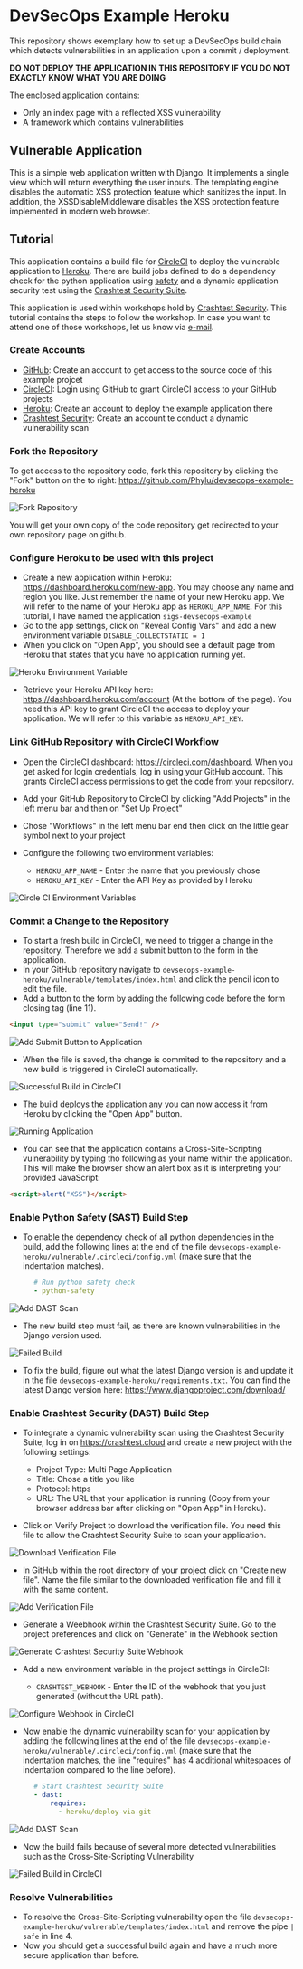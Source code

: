 # DevSecOps Example Heroku

This repository shows exemplary how to set up a DevSecOps build chain which detects vulnerabilities in an application upon a commit / deployment.

**DO NOT DEPLOY THE APPLICATION IN THIS REPOSITORY IF YOU DO NOT EXACTLY KNOW WHAT YOU ARE DOING**

The enclosed application contains:
- Only an index page with a reflected XSS vulnerability
- A framework which contains vulnerabilities

## Vulnerable Application

This is a simple web application written with Django. It implements a single view which will return everything the user inputs. The templating engine disables the automatic XSS protection feature which sanitizes the input. In addition, the XSSDisableMiddleware disables the XSS protection feature implemented in modern web browser.

## Tutorial

This application contains a build file for [CircleCI](https://circleci.com/) to deploy the vulnerable application to [Heroku](https://heroku.com). There are build jobs defined to do a dependency check for the python application using [safety](https://pypi.org/project/safety/) and a dynamic application security test using the [Crashtest Security Suite](https://crashtest-security.com).

This application is used within workshops hold by [Crashtest Security](https://crashtest-security.com/janosch). This tutorial contains the steps to follow the workshop. In case you want to attend one of those workshops, let us know via [e-mail](mailto:info@crashtest-security.com).

### Create Accounts

- [GitHub](https://github.com): Create an account to get access to the source code of this example projcet
- [CircleCI](https://circleci.com/signup/): Login using GitHub to grant CircleCI access to your GitHub projects
- [Heroku](https://heroku.com): Create an account to deploy the example application there
- [Crashtest Security](https://crashtest.cloud): Create an account te conduct a dynamic vulnerability scan

### Fork the Repository

To get access to the repository code, fork this repository by clicking the "Fork" button on the to right: https://github.com/Phylu/devsecops-example-heroku

![Fork Repository](/res/01_github.png)

You will get your own copy of the code repository get redirected to your own repository page on github.

### Configure Heroku to be used with this project

- Create a new application within Heroku: https://dashboard.heroku.com/new-app. You may choose any name and region you like. Just remember the name of your new Heroku app. We will refer to the name of your Heroku app as `HEROKU_APP_NAME`. For this tutorial, I have named the application `sigs-devsecops-example`
- Go to the app settings, click on "Reveal Config Vars" and add a new environment variable `DISABLE_COLLECTSTATIC = 1`
- When you click on "Open App", you should see a default page from Heroku that states that you have no application running yet.

![Heroku Environment Variable](/res/02_heroku.png)

- Retrieve your Heroku API key here: https://dashboard.heroku.com/account (At the bottom of the page). You need this API key to grant CircleCI the access to deploy your application. We will refer to this variable as `HEROKU_API_KEY`.


### Link GitHub Repository with CircleCI Workflow

- Open the CircleCI dashboard: https://circleci.com/dashboard. When you get asked for login credentials, log in using your GitHub account. This grants CircleCI access permissions to get the code from your repository.
- Add your GitHub Repository to CircleCI by clicking "Add Projects" in the left menu bar and then on "Set Up Project"
- Chose "Workflows" in the left menu bar end then click on the little gear symbol next to your project
- Configure the following two environment variables:

    - `HEROKU_APP_NAME` - Enter the name that you previously chose
    - `HEROKU_API_KEY` - Enter the API Key as provided by Heroku

![Circle CI Environment Variables](/res/03_circleci.png)

### Commit a Change to the Repository

- To start a fresh build in CircleCI, we need to trigger a change in the repository. Therefore we add a submit button to the form in the application.
- In your GitHub repository navigate to `devsecops-example-heroku/vulnerable/templates/index.html` and click the pencil icon to edit the file.
- Add a button to the form by adding the following code before the form closing tag (line 11).

```html
<input type="submit" value="Send!" />
```

![Add Submit Button to Application](/res/04_github.png)

- When the file is saved, the change is commited to the repository and a new build is triggered in CircleCI automatically.

![Successful Build in CircleCI](/res/05_circleci.png)

- The build deploys the application any you can now access it from Heroku by clicking the "Open App" button.

![Running Application](/res/06_application.png)

- You can see that the application contains a Cross-Site-Scripting vulnerability by typing tho following as your name within the application. This will make the browser show an alert box as it is interpreting your provided JavaScript:

```html
<script>alert("XSS")</script>
```

### Enable Python Safety (SAST) Build Step

- To enable the dependency check of all python dependencies in the build, add the following lines at the end of the file `devsecops-example-heroku/vulnerable/.circleci/config.yml` (make sure that the indentation matches).

```yaml
      # Run python safety check
      - python-safety
```

![Add DAST Scan](/res/07_github.png)

- The new build step must fail, as there are known vulnerabilities in the Django version used.

![Failed Build](/res/08_circleci.png)

- To fix the build, figure out what the latest Django version is and update it in the file `devsecops-example-heroku/requirements.txt`. You can find the latest Django version here: https://www.djangoproject.com/download/

### Enable Crashtest Security (DAST) Build Step

- To integrate a dynamic vulnerability scan using the Crashtest Security Suite, log in on https://crashtest.cloud and create a new project with the following settings:

    - Project Type: Multi Page Application
    - Title: Chose a title you like
    - Protocol: https
    - URL: The URL that your application is running (Copy from your browser address bar after clicking on "Open App" in Heroku).

- Click on Verify Project to download the verification file. You need this file to allow the Crashtest Security Suite to scan your application.

![Download Verification File](/res/09_crashtest.png)

- In GitHub within the root directory of your project click on "Create new file". Name the file similar to the downloaded verification file and fill it with the same content.

![Add Verification File](/res/10_github.png)

- Generate a Weebhook within the Crashtest Security Suite. Go to the project preferences and click on "Generate" in the Webhook section

![Generate Crashtest Security Suite Webhook](/res/11_crashtest.png)

- Add a new environment variable in the project settings in CircleCI:

    - `CRASHTEST_WEBHOOK` - Enter the ID of the webhook that you just generated (without the URL path). 

![Configure Webhook in CircleCI](/res/12_circleci.png)

- Now enable the dynamic vulnerability scan for your application by adding the following lines at the end of the file `devsecops-example-heroku/vulnerable/.circleci/config.yml` (make sure that the indentation matches, the line "requires" has 4 additional whitespaces of indentation compared to the line before).

```yaml
      # Start Crashtest Security Suite
      - dast:
          requires:
            - heroku/deploy-via-git

```

![Add DAST Scan](/res/13_github.png)

- Now the build fails because of several more detected vulnerabilities such as the Cross-Site-Scripting Vulnerability

![Failed Build in CircleCI](/res/14_circleci.png)

### Resolve Vulnerabilities

- To resolve the Cross-Site-Scripting vulnerability open the file `devsecops-example-heroku/vulnerable/templates/index.html` and remove the pipe `| safe` in line 4.
- Now you should get a successful build again and have a much more secure application than before.